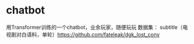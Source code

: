 # chatbot
用Transformer训练的一个chatbot，业余玩家，随便玩玩
数据集：
  subtitle（电视剧对白语料，单轮）https://github.com/fateleak/dgk_lost_conv
